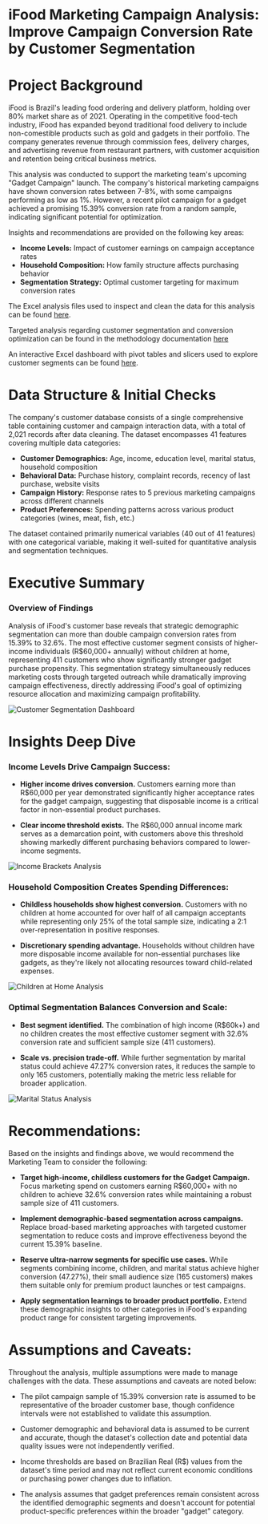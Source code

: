 # iFood Marketing Campaign Analysis: Improve Campaign Conversion Rate by Customer Segmentation

# Project Background
iFood is Brazil's leading food ordering and delivery platform, holding over 80% market share as of 2021. Operating in the competitive food-tech industry, iFood has expanded beyond traditional food delivery to include non-comestible products such as gold and gadgets in their portfolio. The company generates revenue through commission fees, delivery charges, and advertising revenue from restaurant partners, with customer acquisition and retention being critical business metrics.

This analysis was conducted to support the marketing team's upcoming "Gadget Campaign" launch. The company's historical marketing campaigns have shown conversion rates between 7-8%, with some campaigns performing as low as 1%. However, a recent pilot campaign for a gadget achieved a promising 15.39% conversion rate from a random sample, indicating significant potential for optimization.

Insights and recommendations are provided on the following key areas:

- **Income Levels:** Impact of customer earnings on campaign acceptance rates
- **Household Composition:** How family structure affects purchasing behavior  
- **Segmentation Strategy:** Optimal customer targeting for maximum conversion rates

The Excel analysis files used to inspect and clean the data for this analysis can be found [here](https://github.com/Shree-Analyst/Marketing-Analytics-Project/tree/main/Resources).

Targeted analysis regarding customer segmentation and conversion optimization can be found in the methodology documentation [here]()

An interactive Excel dashboard with pivot tables and slicers used to explore customer segments can be found [here](https://github.com/Shree-Analyst/Marketing-Analytics-Project/blob/main/Resources/Charts/Super%20Pivot.png).

# Data Structure & Initial Checks

The company's customer database consists of a single comprehensive table containing customer and campaign interaction data, with a total of 2,021 records after data cleaning. The dataset encompasses 41 features covering multiple data categories:

- **Customer Demographics:** Age, income, education level, marital status, household composition
- **Behavioral Data:** Purchase history, complaint records, recency of last purchase, website visits
- **Campaign History:** Response rates to 5 previous marketing campaigns across different channels
- **Product Preferences:** Spending patterns across various product categories (wines, meat, fish, etc.)

The dataset contained primarily numerical variables (40 out of 41 features) with one categorical variable, making it well-suited for quantitative analysis and segmentation techniques.

# Executive Summary

### Overview of Findings

Analysis of iFood's customer base reveals that strategic demographic segmentation can more than double campaign conversion rates from 15.39% to 32.6%. The most effective customer segment consists of higher-income individuals (R$60,000+ annually) without children at home, representing 411 customers who show significantly stronger gadget purchase propensity. This segmentation strategy simultaneously reduces marketing costs through targeted outreach while dramatically improving campaign effectiveness, directly addressing iFood's goal of optimizing resource allocation and maximizing campaign profitability.

![Customer Segmentation Dashboard](https://github.com/Shree-Analyst/Marketing-Analytics-Project/blob/main/Resources/Charts/Super%20Pivot.png)

# Insights Deep Dive

### Income Levels Drive Campaign Success:

* **Higher income drives conversion.** Customers earning more than R$60,000 per year demonstrated significantly higher acceptance rates for the gadget campaign, suggesting that disposable income is a critical factor in non-essential product purchases.
  
* **Clear income threshold exists.** The R$60,000 annual income mark serves as a demarcation point, with customers above this threshold showing markedly different purchasing behaviors compared to lower-income segments.

![Income Brackets Analysis](https://github.com/Shree-Analyst/Marketing-Analytics-Project/blob/main/Resources/Charts/Insight%202%20-%20Income%20Brackets.png)

### Household Composition Creates Spending Differences:

* **Childless households show highest conversion.** Customers with no children at home accounted for over half of all campaign acceptants while representing only 25% of the total sample size, indicating a 2:1 over-representation in positive responses.
  
* **Discretionary spending advantage.** Households without children have more disposable income available for non-essential purchases like gadgets, as they're likely not allocating resources toward child-related expenses.

![Children at Home Analysis](https://github.com/Shree-Analyst/Marketing-Analytics-Project/blob/main/Resources/Charts/Insight%201%20-%20Children%20at%20home.png)

### Optimal Segmentation Balances Conversion and Scale:

* **Best segment identified.** The combination of high income (R$60k+) and no children creates the most effective customer segment with 32.6% conversion rate and sufficient sample size (411 customers).
  
* **Scale vs. precision trade-off.** While further segmentation by marital status could achieve 47.27% conversion rates, it reduces the sample to only 165 customers, potentially making the metric less reliable for broader application.

![Marital Status Analysis](https://github.com/Shree-Analyst/Marketing-Analytics-Project/blob/main/Resources/Charts/Insight%203%20-%20Marital%20Status.png)

# Recommendations:

Based on the insights and findings above, we would recommend the Marketing Team to consider the following: 

* **Target high-income, childless customers for the Gadget Campaign.** Focus marketing spend on customers earning R$60,000+ with no children to achieve 32.6% conversion rates while maintaining a robust sample size of 411 customers.
  
* **Implement demographic-based segmentation across campaigns.** Replace broad-based marketing approaches with targeted customer segmentation to reduce costs and improve effectiveness beyond the current 15.39% baseline.
  
* **Reserve ultra-narrow segments for specific use cases.** While segments combining income, children, and marital status achieve higher conversion (47.27%), their small audience size (165 customers) makes them suitable only for premium product launches or test campaigns.
  
* **Apply segmentation learnings to broader product portfolio.** Extend these demographic insights to other categories in iFood's expanding product range for consistent targeting improvements.

# Assumptions and Caveats:

Throughout the analysis, multiple assumptions were made to manage challenges with the data. These assumptions and caveats are noted below:

* The pilot campaign sample of 15.39% conversion rate is assumed to be representative of the broader customer base, though confidence intervals were not established to validate this assumption.
  
* Customer demographic and behavioral data is assumed to be current and accurate, though the dataset's collection date and potential data quality issues were not independently verified.
  
* Income thresholds are based on Brazilian Real (R$) values from the dataset's time period and may not reflect current economic conditions or purchasing power changes due to inflation.
  
* The analysis assumes that gadget preferences remain consistent across the identified demographic segments and doesn't account for potential product-specific preferences within the broader "gadget" category.
